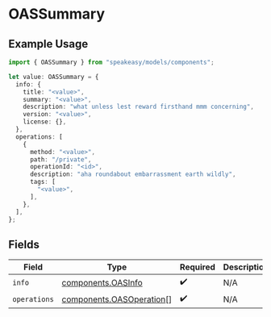 # OASSummary

## Example Usage

```typescript
import { OASSummary } from "speakeasy/models/components";

let value: OASSummary = {
  info: {
    title: "<value>",
    summary: "<value>",
    description: "what unless lest reward firsthand mmm concerning",
    version: "<value>",
    license: {},
  },
  operations: [
    {
      method: "<value>",
      path: "/private",
      operationId: "<id>",
      description: "aha roundabout embarrassment earth wildly",
      tags: [
        "<value>",
      ],
    },
  ],
};
```

## Fields

| Field                                                                | Type                                                                 | Required                                                             | Description                                                          |
| -------------------------------------------------------------------- | -------------------------------------------------------------------- | -------------------------------------------------------------------- | -------------------------------------------------------------------- |
| `info`                                                               | [components.OASInfo](../../models/components/oasinfo.md)             | :heavy_check_mark:                                                   | N/A                                                                  |
| `operations`                                                         | [components.OASOperation](../../models/components/oasoperation.md)[] | :heavy_check_mark:                                                   | N/A                                                                  |